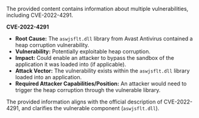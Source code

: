 The provided content contains information about multiple vulnerabilities, including CVE-2022-4291.

**CVE-2022-4291**

*   **Root Cause:** The `aswjsflt.dll` library from Avast Antivirus contained a heap corruption vulnerability.
*   **Vulnerability:** Potentially exploitable heap corruption.
*  **Impact:** Could enable an attacker to bypass the sandbox of the application it was loaded into (if applicable).
*   **Attack Vector:** The vulnerability exists within the `aswjsflt.dll` library loaded into an application.
*   **Required Attacker Capabilities/Position:** An attacker would need to trigger the heap corruption through the vulnerable library.

The provided information aligns with the official description of CVE-2022-4291, and clarifies the vulnerable component (`aswjsflt.dll`).